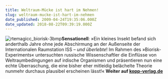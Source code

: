 ```yaml
---
title: Weltraum-Mücke ist hart im Nehmen!
slug: weltraum-mucke-ist-hart-im-nehmen
date_published: 2009-04-24T19:35:06.000Z
date_updated: 2018-08-22T09:39:19.000Z
---
```


![rtemagicc_biorisk-3bmp](//picdump.thafaker.de/2009/04/rtemagicc_biorisk-3bmp-246x300.jpg)**Sensationell**: »Ein kleines Insekt befand sich anderthalb Jahre ohne jede Abschirmung an der Außenseite der Internationalen Raumstation ISS – *und überlebte*! Im Rahmen des »Biorisk-Experiments« untersuchten russische Wissenschaftler die Einflüsse von Weltraumbedingungen auf irdische Organismen und präsentieren nun eine echte Überraschung, die eine bisher eher mitleidig belächelte Theorie nunmehr durchaus plausibel erscheinen lässt!« **Weiter auf [kopp-verlag.de](http://info.kopp-verlag.de/news/weltraum-muecke-ueberlebt-18-monate-ungeschuetzt-im-all.html)**
